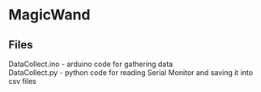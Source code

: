 # MagicWand

## Files
DataCollect.ino - arduino code for gathering data \
DataCollect.py - python code for reading Serial Monitor and saving it into csv files
